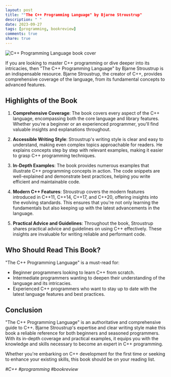 ```yaml
---
layout: post
title: ""The C++ Programming Language" by Bjarne Stroustrup"
description: " "
date: 2023-09-27
tags: [programming, bookreview]
comments: true
share: true
---
```


![C++ Programming Language book cover](https://example.com/c++-book-cover.jpg)

If you are looking to master C++ programming or dive deeper into its intricacies, then "The C++ Programming Language" by Bjarne Stroustrup is an indispensable resource. Bjarne Stroustrup, the creator of C++, provides comprehensive coverage of the language, from its fundamental concepts to advanced features.

## Highlights of the Book

1. **Comprehensive Coverage**: The book covers every aspect of the C++ language, encompassing both the core language and library features. Whether you're a beginner or an experienced programmer, you'll find valuable insights and explanations throughout.

2. **Accessible Writing Style**: Stroustrup's writing style is clear and easy to understand, making even complex topics approachable for readers. He explains concepts step by step with relevant examples, making it easier to grasp C++ programming techniques.

3. **In-Depth Examples**: The book provides numerous examples that illustrate C++ programming concepts in action. The code snippets are well-explained and demonstrate best practices, helping you write efficient and maintainable code.

4. **Modern C++ Features**: Stroustrup covers the modern features introduced in C++11, C++14, C++17, and C++20, offering insights into the evolving standards. This ensures that you're not only learning the fundamentals but also keeping up with the latest advancements in the language.

5. **Practical Advice and Guidelines**: Throughout the book, Stroustrup shares practical advice and guidelines on using C++ effectively. These insights are invaluable for writing reliable and performant code.

## Who Should Read This Book?

"The C++ Programming Language" is a must-read for:

- Beginner programmers looking to learn C++ from scratch.
- Intermediate programmers wanting to deepen their understanding of the language and its intricacies.
- Experienced C++ programmers who want to stay up to date with the latest language features and best practices.

## Conclusion

"The C++ Programming Language" is an authoritative and comprehensive guide to C++. Bjarne Stroustrup's expertise and clear writing style make this book a reliable reference for both beginners and seasoned programmers. With its in-depth coverage and practical examples, it equips you with the knowledge and skills necessary to become an expert in C++ programming.

Whether you're embarking on C++ development for the first time or seeking to enhance your existing skills, this book should be on your reading list.

*#C++ #programming #bookreview*